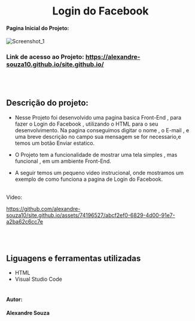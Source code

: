 <h1 align="center"> Login do Facebook</h1> 


#### Pagina Inicial do Projeto: 
![Screenshot_1](https://github.com/alexandre-souza10/site.github.io/assets/74196527/bb8b3054-aae3-483b-9eae-3109b5099621)

### Link de acesso ao Projeto: https://alexandre-souza10.github.io/site.github.io/
<br></br>
## Descrição do projeto:
- Nesse Projeto foi desenvolvido uma pagina basica Front-End , para fazer o Login do Facebook , utilizando o HTML para o seu desenvolvimento.
Na pagina conseguimos digitar o nome , o E-mail , e uma breve descrição no campo sua mensagem se for necessario,e temos um botão Enviar estatico.

- O Projeto tem a funcionalidade de mostrar uma tela simples , mas funcional , em um ambiente Front-End.

- A seguir temos um pequeno video instrucional, onde mostramos um exemplo de como funciona a pagina de Login do Facebook.
<br></br>

 Video:
 
https://github.com/alexandre-souza10/site.github.io/assets/74196527/abcf2ef0-6829-4d00-91e7-a2ba62c6cc7e

<br></br>
## Liguagens e ferramentas utilizadas
- HTML
- Visual Studio Code
<br></br>

#### Autor: 
**Alexandre Souza**


